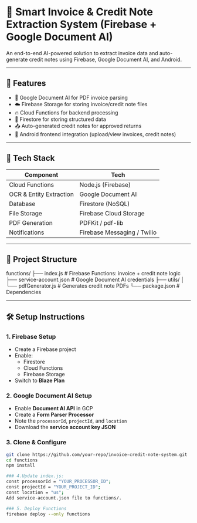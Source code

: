 # 📄 Smart Invoice & Credit Note Extraction System (Firebase + Google Document AI)

An end-to-end AI-powered solution to extract invoice data and auto-generate credit notes using Firebase, Google Document AI, and Android.

---

## 🔧 Features

- 🤖 Google Document AI for PDF invoice parsing  
- ☁️ Firebase Storage for storing invoice/credit note files  
- 🔥 Cloud Functions for backend processing  
- 📘 Firestore for storing structured data  
- 📤 Auto-generated credit notes for approved returns  
- 📱 Android frontend integration (upload/view invoices, credit notes)

---

## 🧱 Tech Stack

| Component         | Tech                  |
|------------------|-----------------------|
| Cloud Functions   | Node.js (Firebase)    |
| OCR & Entity Extraction | Google Document AI |
| Database          | Firestore (NoSQL)     |
| File Storage      | Firebase Cloud Storage|
| PDF Generation    | PDFKit / pdf-lib      |
| Notifications     | Firebase Messaging / Twilio |

---

## 📂 Project Structure

functions/
├── index.js # Firebase Functions: invoice + credit note logic
├── service-account.json # Google Document AI credentials
├── utils/
│ └── pdfGenerator.js # Generates credit note PDFs
└── package.json # Dependencies


---

## 🛠️ Setup Instructions

### 1. Firebase Setup
- Create a Firebase project
- Enable:
  - Firestore
  - Cloud Functions
  - Firebase Storage
- Switch to **Blaze Plan**

### 2. Google Document AI Setup
- Enable **Document AI API** in GCP
- Create a **Form Parser Processor**
- Note the `processorId`, `projectId`, and `location`
- Download the **service account key JSON**

### 3. Clone & Configure

```bash
git clone https://github.com/your-repo/invoice-credit-note-system.git
cd functions
npm install

### 4.Update index.js:
const processorId = "YOUR_PROCESSOR_ID";
const projectId = "YOUR_PROJECT_ID";
const location = "us";
Add service-account.json file to functions/.

### 5. Deploy Functions
firebase deploy --only functions
